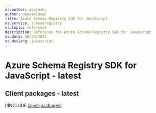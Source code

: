 ```yaml
---
ms.author: dealmaha
author: deyaaeldeen
title: Azure Schema Registry SDK for JavaScript
ms.service: schemaregistry
ms.topic: reference
description: Reference for Azure Schema Registry SDK for JavaScript
ms.data: 08/29/2022
ms.devlang: javascript
---
```

# Azure Schema Registry SDK for JavaScript - latest

## Client packages - latest
[!INCLUDE [client-packages](schema-registry-client-index.md)]